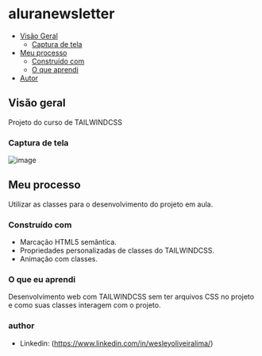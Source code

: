 # aluranewsletter

- [Visão Geral](#visão-geral)
  - [Captura de tela](#captura-de-tela)
- [Meu processo](#meu-processo)
  - [Construído com](#construído-com)
  - [O que aprendi](#o-que-aprendi)
- [Autor](#autor)


## Visão geral

Projeto do curso de TAILWINDCSS



### Captura de tela

![image](https://user-images.githubusercontent.com/108889735/188218144-6b735007-e49f-4976-813f-a2fa56f9b41a.png)


## Meu processo

Utilizar as classes para o desenvolvimento do projeto em aula.

### Construído com

- Marcação HTML5 semântica.
- Propriedades personalizadas de classes do TAILWINDCSS.
- Animação com classes.

### O que eu aprendi

Desenvolvimento web com TAILWINDCSS sem ter arquivos CSS no projeto
e como suas classes interagem com o projeto.

### author
- Linkedin: (https://www.linkedin.com/in/wesleyoliveiralima/)
